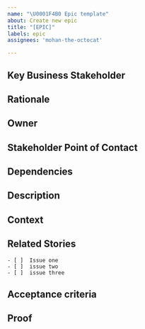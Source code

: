 ```yaml
---
name: "\U0001F4B0 Epic template"
about: Create new epic
title: "[EPIC]"
labels: epic
assignees: 'mohan-the-octocat'

---
```


## Key Business Stakeholder 

## Rationale ##

## Owner ##

## Stakeholder Point of Contact ##

## Dependencies ##

## Description ##

## Context ##

## Related Stories
```tasklist
- [ ]  Issue one
- [ ]  issue two
- [ ]  issue three
```
## Acceptance criteria ##

## Proof ##
